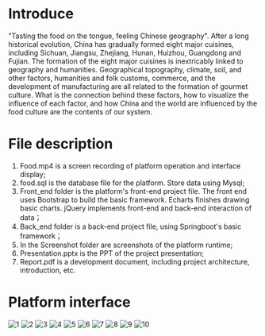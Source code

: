 
# Introduce
"Tasting the food on the tongue, feeling Chinese geography". After a long historical evolution, China has gradually formed eight major cuisines, including Sichuan, Jiangsu, Zhejiang, Hunan, Huizhou, Guangdong and Fujian. The formation of the eight major cuisines is inextricably linked to geography and humanities. Geographical topography, climate, soil, and other factors, humanities and folk customs, commerce, and the development of manufacturing are all related to the formation of gourmet culture. What is the connection behind these factors, how to visualize the influence of each factor, and how China and the world are influenced by the food culture are the contents of our system.
 

# File description
1. Food.mp4 is a screen recording of platform operation and interface display;  
2. food.sql is the database file for the platform. Store data using Mysql;  
3. Front_end folder is the platform's front-end project file. The front end uses Bootstrap to   build the basic framework. Echarts finishes drawing basic charts. jQuery implements front-end and back-end interaction of data；  
4. Back_end folder  is a back-end project file, using Springboot's basic framework；  
5. In the Screenshot folder are screenshots of the platform runtime;  
6. Presentation.pptx is the PPT of the project presentation;  
7. Report.pdf is a development document, including project architecture, introduction, etc.

# Platform interface
![1](https://github.com/Inn905/Food-project/blob/master/screenshot/1.png)
![2](https://github.com/Inn905/Food-project/blob/master/screenshot/2.png)
![3](https://github.com/Inn905/Food-project/blob/master/screenshot/3.png)
![4](https://github.com/Inn905/Food-project/blob/master/screenshot/4.png)
![5](https://github.com/Inn905/Food-project/blob/master/screenshot/5.png)
![6](https://github.com/Inn905/Food-project/blob/master/screenshot/6.png)
![7](https://github.com/Inn905/Food-project/blob/master/screenshot/7.png)
![8](https://github.com/Inn905/Food-project/blob/master/screenshot/8.png)
![9](https://github.com/Inn905/Food-project/blob/master/screenshot/9.png)
![10](https://github.com/Inn905/Food-project/blob/master/screenshot/10.png)
